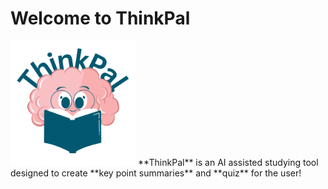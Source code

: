 # Welcome to ThinkPal

<img src="ThinkPal Logo.png" alt="Logo" width="200"/>
**ThinkPal** is an AI assisted studying tool designed to create **key point summaries** and **quiz** for the user!
